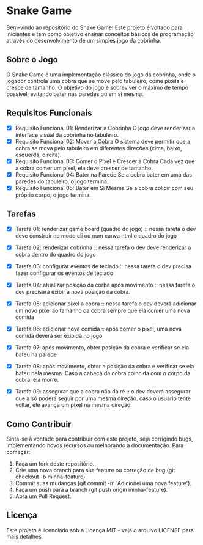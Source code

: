 # Snake Game

Bem-vindo ao repositório do Snake Game! Este projeto é voltado para iniciantes e tem como objetivo ensinar conceitos básicos de programação através do desenvolvimento de um simples jogo da cobrinha.

## Sobre o Jogo

O Snake Game é uma implementação clássica do jogo da cobrinha, onde o jogador controla uma cobra que se move pelo tabuleiro, come pixels e cresce de tamanho. O objetivo do jogo é sobreviver o máximo de tempo possível, evitando bater nas paredes ou em si mesma.

## Requisitos Funcionais

- [x] Requisito Funcional 01: Renderizar a Cobrinha
  O jogo deve renderizar a interface visual da cobrinha no tabuleiro.
- [x] Requisito Funcional 02: Mover a Cobra
  O sistema deve permitir que a cobra se mova pelo tabuleiro em diferentes direções (cima, baixo, esquerda, direita).
- [x] Requisito Funcional 03: Comer o Pixel e Crescer a Cobra
  Cada vez que a cobra comer um pixel, ela deve crescer de tamanho.
- [x] Requisito Funcional 04: Bater na Parede
  Se a cobra bater em uma das paredes do tabuleiro, o jogo termina.
- [x] Requisito Funcional 05: Bater em Si Mesma
  Se a cobra colidir com seu próprio corpo, o jogo termina.

## Tarefas

- [x] Tarefa 01: renderizar game board (quadro do jogo) :: nessa tarefa o dev deve construir no modo cli ou num canva html o quadro do jogo
- [x] Tarefa 02: renderizar cobrinha :: nessa tarefa o dev deve renderizar a cobra dentro do quadro do jogo
- [x] Tarefa 03: configurar eventos de teclado :: nessa tarefa o dev precisa fazer configurar os eventos de teclado
- [x] Tarefa 04: atualizar posição da corba após movimento :: nessa tarefa o dev precisará exibir a nova posição da cobra.
- [x] Tarefa 05: adicionar pixel a cobra :: nessa tarefa o dev deverá adicionar um novo pixel ao tamanho da cobra sempre que ela comer uma nova comida
- [x] Tarefa 06: adicionar nova comida :: após comer o pixel, uma nova comida deverá ser exibida no jogo
- [x] Tarefa 07: após movimento, obter posição da cobra e verificar se ela bateu na parede
- [x] Tarefa 08: após movimento, obter a posição da cobra e verificar se ela bateu nela mesma. Caso a cabeça da cobra coincida com o corpo da cobra, ela morre.
- [x] Tarefa 09: assegurar que a cobra não dá ré :: o dev deverá assegurar que a só poderá seguir por uma mesma direção. caso o usuário tente voltar, ele avança um pixel na mesma direção.


## Como Contribuir
Sinta-se à vontade para contribuir com este projeto, seja corrigindo bugs, implementando novos recursos ou melhorando a documentação. Para começar:

1. Faça um fork deste repositório.
2. Crie uma nova branch para sua feature ou correção de bug (git checkout -b minha-feature).
3. Commit suas mudanças (git commit -m 'Adicionei uma nova feature').
4. Faça um push para a branch (git push origin minha-feature).
5. Abra um Pull Request.

## Licença
Este projeto é licenciado sob a Licença MIT - veja o arquivo LICENSE para mais detalhes.

